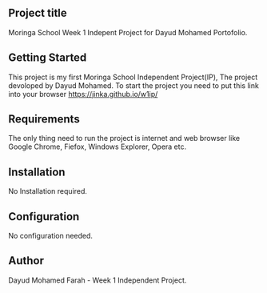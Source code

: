 Project title
-------------------
Moringa School Week 1 Indepent Project for Dayud Mohamed Portofolio.

Getting Started
-------------

This project is my first Moringa School Independent Project(IP), The project devoloped by Dayud Mohamed. To start the project you need to put this link into your browser https://jinka.github.io/w1ip/

Requirements
-----------------------
The only thing need to run the project is internet and web browser like Google Chrome, Fiefox, Windows Explorer, Opera etc.

Installation
-------------------
No Installation required.

Configuration
-------------------
No configuration needed.

Author
------------
Dayud Mohamed Farah - Week 1 Independent Project.
